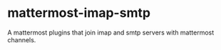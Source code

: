 # mattermost-imap-smtp
A mattermost plugins that join imap and smtp servers with mattermost channels.
